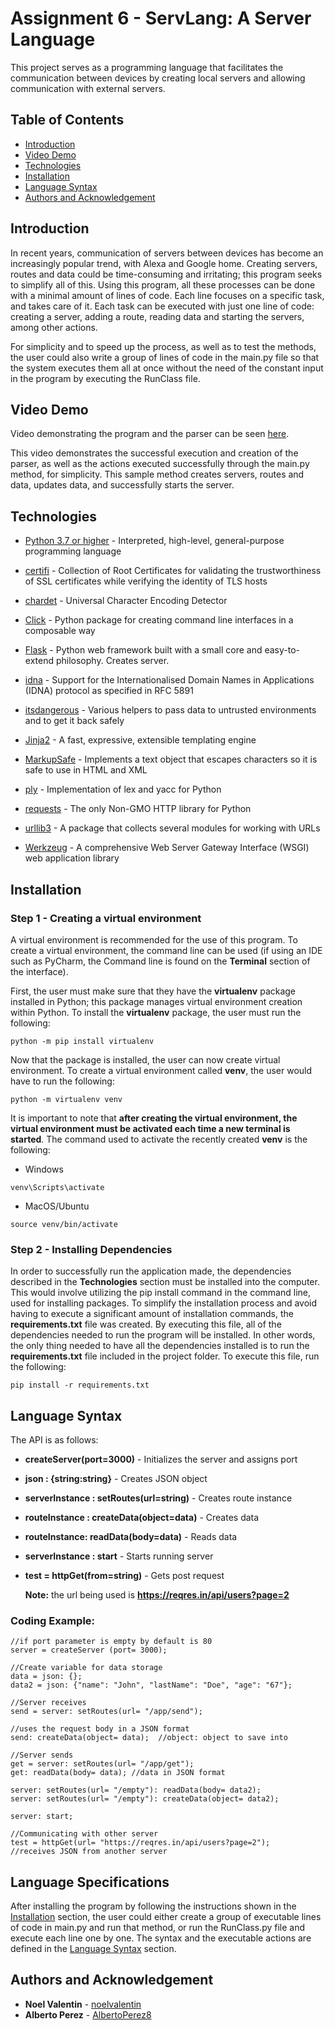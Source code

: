 # Assignment 6 - ServLang: A Server Language 

This project serves as a programming language that facilitates the communication between devices by creating local 
servers and allowing communication with external servers. 

## Table of Contents 

* [Introduction](#Introduction) 
* [Video Demo](#Video-Demo)
* [Technologies](#Technologies)
* [Installation](#Installation)
* [Language Syntax](#Language-Syntax)
* [Authors and Acknowledgement](#Authors-and-Acknowledgement)

## Introduction 

In recent years, communication of servers between devices has become an increasingly popular trend, with Alexa and 
Google home. Creating servers, routes and data could be time-consuming and irritating; this program seeks to simplify 
all of this. Using this program, all these processes can be done with a minimal amount of lines of code. Each line 
focuses on a specific task, and takes care of it. Each task can be executed with just one line of code: creating a 
server, adding a route, reading data and starting the servers, among other actions. 

For simplicity and to speed up the process, as well as to test the methods, the user could also write a group of lines 
of code in the main.py file so that the system executes them all at once without the need of the constant input in the 
program by executing the RunClass file.

## Video Demo 

Video demonstrating the program and the parser can be seen
[here](https://drive.google.com/file/d/1P6Rs3reQwpr8hGXLyGX17E2_0I5f0ntl/view?usp=sharing).

This video demonstrates the successful execution and creation of the parser, as well as the actions executed 
successfully through the main.py method, for simplicity. This sample method creates servers, routes and data, updates data, and 
successfully starts the server. 

## Technologies

* [Python 3.7 or higher](https://www.python.org/downloads/release/python-374/) - Interpreted, high-level, 
general-purpose programming language

* [certifi](https://pypi.org/project/certifi/) - Collection of Root Certificates for validating the trustworthiness 
of SSL certificates while verifying the identity of TLS hosts

* [chardet](https://pypi.org/project/chardet/) - Universal Character Encoding Detector

* [Click](https://click.palletsprojects.com/en/7.x/) - Python package for creating command line interfaces 
in a composable way 

* [Flask](https://www.fullstackpython.com/flask.html) - Python web framework built with a small core and 
easy-to-extend philosophy. Creates server.

* [idna](https://pypi.org/project/idna/) - Support for the Internationalised Domain Names in Applications (IDNA) 
protocol as specified in RFC 5891

* [itsdangerous](https://pypi.org/project/itsdangerous/) - Various helpers to pass data to untrusted environments 
and to get it back safely

* [Jinja2](https://pypi.org/project/Jinja2/) - A fast, expressive, extensible templating engine

* [MarkupSafe](https://pypi.org/project/MarkupSafe/) - Implements a text object that escapes characters 
so it is safe to use in HTML and XML

* [ply](https://pypi.org/project/ply/) - Implementation of lex and yacc for Python

* [requests](https://pypi.org/project/requests/) - The only Non-GMO HTTP library for Python

* [urllib3](https://docs.python.org/3/library/urllib.html) - A package that collects several modules for 
working with URLs

* [Werkzeug](https://pypi.org/project/Werkzeug/) - A comprehensive Web Server Gateway Interface (WSGI)
 web application library

## Installation 

### Step 1 - Creating a virtual environment 
A virtual environment is recommended for the use of this program. To create a 
virtual environment, the command line can be used (if using an IDE such as PyCharm, the Command line is 
found on the **Terminal** section of the interface). 

First, the user must make sure that they have the **virtualenv** package installed in Python; this package manages 
virtual environment creation within Python. To install the **virtualenv** package, the user must run the following: 

```Shell
python -m pip install virtualenv
```

Now that the package is installed, the user can now create virtual environment. To create a virtual environment called 
**venv**, the user would have to run the following: 

```Shell
python -m virtualenv venv
``` 

It is important to note that **after creating the virtual environment, the virtual environment must be activated each 
time a new terminal is started**. The command used to activate the recently created **venv** is the following: 

* Windows 
 ```Shell
venv\Scripts\activate
``` 

* MacOS/Ubuntu
 ```Shell
source venv/bin/activate
```  
 
### Step 2 - Installing Dependencies 
 
In order to successfully run the application made, the dependencies described in the **Technologies** section 
must be installed into the computer. 
This would involve utilizing the pip install command in the command line, used for installing packages. 
To simplify the installation process and 
avoid having to execute a significant amount of installation commands, the **requirements.txt** file was created.
By executing this file, all of the dependencies needed to run the program will be 
installed. In other words, the only thing needed to have all the dependencies installed is to run the 
**requirements.txt** file included in the project folder. To execute this file, run the following: 

```Shell
pip install -r requirements.txt
``` 

## Language Syntax 

The API is as follows: 

* **createServer(port=3000)** - Initializes the server and assigns port 
* **json : {string:string}** - Creates JSON object 
* **serverInstance : setRoutes(url=string)** - Creates route instance
* **routeInstance : createData(object=data)** - Creates data 
* **routeInstance: readData(body=data)** - Reads data
* **serverInstance : start** - Starts running server 
* **test = httpGet(from=string)** - Gets post request

  **Note:** the url being used is **https://reqres.in/api/users?page=2**

### Coding Example: 
```Shell
//if port parameter is empty by default is 80
server = createServer (port= 3000);

//Create variable for data storage
data = json: {};
data2 = json: {"name": "John", "lastName": "Doe", "age": "67"};

//Server receives
send = server: setRoutes(url= "/app/send");

//uses the request body in a JSON format
send: createData(object= data);  //object: object to save into

//Server sends
get = server: setRoutes(url= "/app/get");
get: readData(body= data); //data in JSON format

server: setRoutes(url= "/empty"): readData(body= data2);
server: setRoutes(url= "/empty"): createData(object= data2);

server: start;

//Communicating with other server
test = httpGet(url= "https://reqres.in/api/users?page=2");
//receives JSON from another server
``` 
## Language Specifications 

After installing the program by following the instructions shown in the [Installation](#Installation) section, the user 
could either create a group of executable lines of code in main.py and run that method, or run the RunClass.py file and 
execute each line one by one. The syntax and the executable actions are defined in the
[Language Syntax](#Language-Syntax) section. 

## Authors and Acknowledgement  

* **Noel Valentin** - [noelvalentin](https://github.com/noelvalentin)
* **Alberto Perez** - [AlbertoPerez8](https://github.com/AlbertoPerez8)




